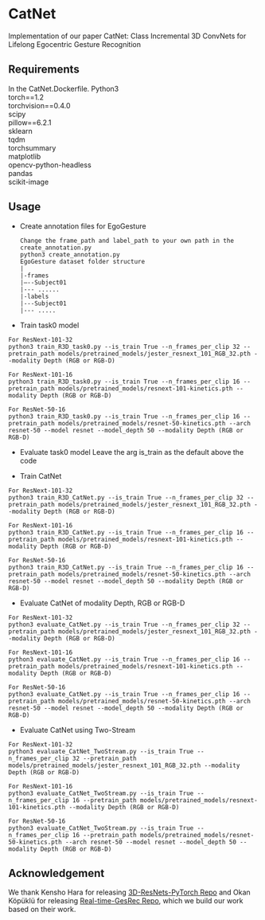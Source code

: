 # CatNet
Implementation of our paper CatNet: Class Incremental 3D ConvNets for Lifelong Egocentric Gesture Recognition
## Requirements
In the CatNet.Dockerfile.
Python3\
torch==1.2\
torchvision==0.4.0\
scipy\
pillow==6.2.1\
sklearn\
tqdm\
torchsummary\
matplotlib\
opencv-python-headless\
pandas\
scikit-image
## Usage
* Create annotation files for EgoGesture
  ```
  Change the frame_path and label_path to your own path in the create_annotation.py
  python3 create_annotation.py
  EgoGesture dataset folder structure
  |
  |-frames
  |–--Subject01
  |--- ......
  |-labels
  |---Subject01
  |--- .....
  ```

* Train task0 model
```
For ResNext-101-32
python3 train_R3D_task0.py --is_train True --n_frames_per_clip 32 --pretrain_path models/pretrained_models/jester_resnext_101_RGB_32.pth --modality Depth (RGB or RGB-D)

For ResNext-101-16
python3 train_R3D_task0.py --is_train True --n_frames_per_clip 16 --pretrain_path models/pretrained_models/resnext-101-kinetics.pth --modality Depth (RGB or RGB-D)

For ResNet-50-16
python3 train_R3D_task0.py --is_train True --n_frames_per_clip 16 --pretrain_path models/pretrained_models/resnet-50-kinetics.pth --arch resnet-50 --model resnet --model_depth 50 --modality Depth (RGB or RGB-D)
```

* Evaluate task0 model
Leave the arg is_train as the default above the code

* Train CatNet
```
For ResNext-101-32
python3 train_R3D_CatNet.py --is_train True --n_frames_per_clip 32 --pretrain_path models/pretrained_models/jester_resnext_101_RGB_32.pth --modality Depth (RGB or RGB-D)

For ResNext-101-16
python3 train_R3D_CatNet.py --is_train True --n_frames_per_clip 16 --pretrain_path models/pretrained_models/resnext-101-kinetics.pth --modality Depth (RGB or RGB-D)

For ResNet-50-16
python3 train_R3D_CatNet.py --is_train True --n_frames_per_clip 16 --pretrain_path models/pretrained_models/resnet-50-kinetics.pth --arch resnet-50 --model resnet --model_depth 50 --modality Depth (RGB or RGB-D)
```

* Evaluate CatNet of modality Depth, RGB or RGB-D
```
For ResNext-101-32
python3 evaluate_CatNet.py --is_train True --n_frames_per_clip 32 --pretrain_path models/pretrained_models/jester_resnext_101_RGB_32.pth --modality Depth (RGB or RGB-D)

For ResNext-101-16
python3 evaluate_CatNet.py --is_train True --n_frames_per_clip 16 --pretrain_path models/pretrained_models/resnext-101-kinetics.pth --modality Depth (RGB or RGB-D)

For ResNet-50-16
python3 evaluate_CatNet.py --is_train True --n_frames_per_clip 16 --pretrain_path models/pretrained_models/resnet-50-kinetics.pth --arch resnet-50 --model resnet --model_depth 50 --modality Depth (RGB or RGB-D)
```

* Evaluate CatNet using Two-Stream
```
For ResNext-101-32
python3 evaluate_CatNet_TwoStream.py --is_train True --n_frames_per_clip 32 --pretrain_path models/pretrained_models/jester_resnext_101_RGB_32.pth --modality Depth (RGB or RGB-D)

For ResNext-101-16
python3 evaluate_CatNet_TwoStream.py --is_train True --n_frames_per_clip 16 --pretrain_path models/pretrained_models/resnext-101-kinetics.pth --modality Depth (RGB or RGB-D)

For ResNet-50-16
python3 evaluate_CatNet_TwoStream.py --is_train True --n_frames_per_clip 16 --pretrain_path models/pretrained_models/resnet-50-kinetics.pth --arch resnet-50 --model resnet --model_depth 50 --modality Depth (RGB or RGB-D)
```


## Acknowledgement
We thank Kensho Hara for releasing [3D-ResNets-PyTorch Repo](https://github.com/kenshohara/3D-ResNets-PyTorch) and Okan Köpüklü for releasing [Real-time-GesRec Repo](https://github.com/ahmetgunduz/Real-time-GesRec), which we build our work based on their work. 
